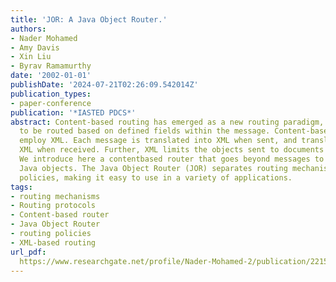 ```yaml
---
title: 'JOR: A Java Object Router.'
authors:
- Nader Mohamed
- Amy Davis
- Xin Liu
- Byrav Ramamurthy
date: '2002-01-01'
publishDate: '2024-07-21T02:26:09.542014Z'
publication_types:
- paper-conference
publication: '*IASTED PDCS*'
abstract: Content-based routing has emerged as a new routing paradigm, allowing messages
  to be routed based on defined fields within the message. Content-based routers generally
  employ XML. Each message is translated into XML when sent, and translated out of
  XML when received. Further, XML limits the objects sent to documents and messages.
  We introduce here a contentbased router that goes beyond messages to routing entire
  Java objects. The Java Object Router (JOR) separates routing mechanisms from routing
  policies, making it easy to use in a variety of applications.
tags:
- routing mechanisms
- Routing protocols
- Content-based router
- Java Object Router
- routing policies
- XML-based routing
url_pdf: 
  https://www.researchgate.net/profile/Nader-Mohamed-2/publication/221569057_JOR_A_Java_Object_Router/links/560bf44a08ae6c9b0c429f7d/JOR-A-Java-Object-Router.pdf
---
```

